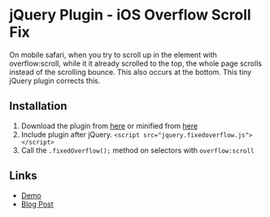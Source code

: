 jQuery Plugin - iOS Overflow Scroll Fix
====================
On mobile safari, when you try to scroll up in the element with overflow:scroll, while it it already scrolled to the top, the whole page scrolls instead of the scrolling bounce. This also occurs at the bottom. This tiny jQuery plugin corrects this.

Installation
---------------------

1.  Download the plugin from [here](https://github.com/adeniszczyc/iOSOverflowScrollFixed/blob/master/jquery.fixedoverflow.js)
  or minified from [here](https://github.com/adeniszczyc/iOSOverflowScrollFixed/blob/master/jquery.fixedscroll.min.js)
2.  Include plugin after jQuery.
      `<script src="jquery.fixedoverflow.js"></script>`
3. Call the `.fixedOverflow();` method on selectors with `overflow:scroll`

Links
---------------------
 - [Demo](http://htmlpreview.github.com/?https://github.com/adeniszczyc/iOSOverflowScrollFixed/blob/master/index.html)
 - [Blog Post](http://andrewdeniszczyc.com/blog/plugin-overflow-scroll/)

